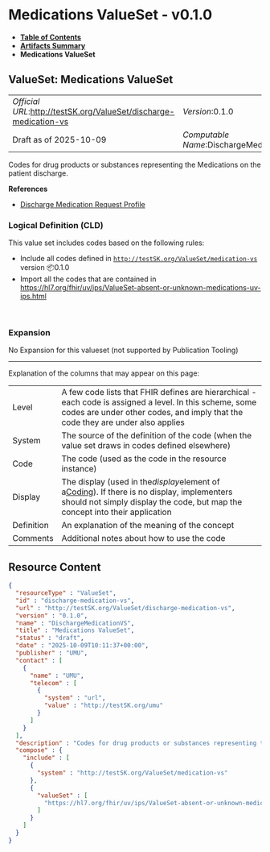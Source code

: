 # Medications ValueSet - v0.1.0

* [**Table of Contents**](toc.md)
* [**Artifacts Summary**](artifacts.md)
* **Medications ValueSet**

## ValueSet: Medications ValueSet 

| | |
| :--- | :--- |
| *Official URL*:http://testSK.org/ValueSet/discharge-medication-vs | *Version*:0.1.0 |
| Draft as of 2025-10-09 | *Computable Name*:DischargeMedicationVS |

 
Codes for drug products or substances representing the Medications on the patient discharge. 

 **References** 

* [Discharge Medication Request Profile](StructureDefinition-discharge-medication-request-profile.md)

### Logical Definition (CLD)

This value set includes codes based on the following rules:

* Include all codes defined in [`http://testSK.org/ValueSet/medication-vs`](CodeSystem-discharge-medication-cs.md) version 📦0.1.0
* Import all the codes that are contained in https://hl7.org/fhir/uv/ips/ValueSet-absent-or-unknown-medications-uv-ips.html

 

### Expansion

No Expansion for this valueset (not supported by Publication Tooling)

-------

 Explanation of the columns that may appear on this page: 

| | |
| :--- | :--- |
| Level | A few code lists that FHIR defines are hierarchical - each code is assigned a level. In this scheme, some codes are under other codes, and imply that the code they are under also applies |
| System | The source of the definition of the code (when the value set draws in codes defined elsewhere) |
| Code | The code (used as the code in the resource instance) |
| Display | The display (used in the*display*element of a[Coding](http://hl7.org/fhir/R5/datatypes.html#Coding)). If there is no display, implementers should not simply display the code, but map the concept into their application |
| Definition | An explanation of the meaning of the concept |
| Comments | Additional notes about how to use the code |



## Resource Content

```json
{
  "resourceType" : "ValueSet",
  "id" : "discharge-medication-vs",
  "url" : "http://testSK.org/ValueSet/discharge-medication-vs",
  "version" : "0.1.0",
  "name" : "DischargeMedicationVS",
  "title" : "Medications ValueSet",
  "status" : "draft",
  "date" : "2025-10-09T10:11:37+00:00",
  "publisher" : "UMU",
  "contact" : [
    {
      "name" : "UMU",
      "telecom" : [
        {
          "system" : "url",
          "value" : "http://testSK.org/umu"
        }
      ]
    }
  ],
  "description" : "Codes for drug products or substances representing the Medications on the patient discharge.",
  "compose" : {
    "include" : [
      {
        "system" : "http://testSK.org/ValueSet/medication-vs"
      },
      {
        "valueSet" : [
          "https://hl7.org/fhir/uv/ips/ValueSet-absent-or-unknown-medications-uv-ips.html"
        ]
      }
    ]
  }
}

```
